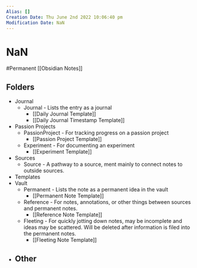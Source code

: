 ```yaml
---
Alias: []
Creation Date: Thu June 2nd 2022 10:06:40 pm 
Modification Date: NaN
---
```

# NaN
#Permanent  [[Obsidian Notes]]

## Folders
- Journal
	- Journal - Lists the entry as a journal
		- [[Daily Journal Template]]
		- [[Daily Journal Timestamp Template]]
- Passion Projects
	- PassionProject - For tracking progress on a passion project
		- [[Passion Project Template]]
	- Experiment - For documenting an experiment
		- [[Experiment Template]]
- Sources
	- Source - A pathway to a source, ment mainly to connect notes to outside sources.
- Templates
- Vault
	- Permanent - Lists the note as a permanent idea in the vault
		- [[Permanent Note Template]]
	- Reference - For notes, annotations, or other things between sources and permanent notes.
		- [[Reference Note Template]]
	- Fleeting - For quickly jotting down notes, may be incomplete and ideas may be scattered. Will be deleted after information is filed into the permanent notes.
		- [[Fleeting Note Template]]
- Other
	- 